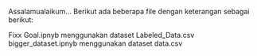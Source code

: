Assalamualaikum...
Berikut ada beberapa file dengan keterangan sebagai berikut: 

Fixx Goal.ipnyb menggunakan dataset Labeled_Data.csv
bigger_dataset.ipnyb menggunakan dataset data.csv
